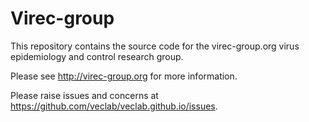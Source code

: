 # Virec-group
This repository contains the source code for the virec-group.org virus epidemiology and control research group. 

Please see http://virec-group.org for more information.

Please raise issues and concerns at https://github.com/veclab/veclab.github.io/issues.  
